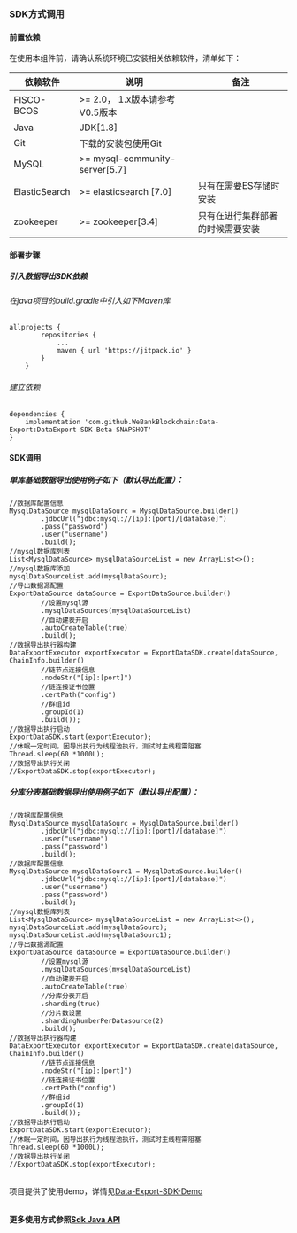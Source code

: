 ### SDK方式调用

#### 前置依赖

在使用本组件前，请确认系统环境已安装相关依赖软件，清单如下：

| 依赖软件 | 说明 |备注|
| --- | --- | --- |
| FISCO-BCOS | >= 2.0， 1.x版本请参考V0.5版本 |
| Java | JDK[1.8] | |
| Git | 下载的安装包使用Git | |
| MySQL | >= mysql-community-server[5.7] | |
| ElasticSearch | >= elasticsearch [7.0] | 只有在需要ES存储时安装 |
| zookeeper | >= zookeeper[3.4] | 只有在进行集群部署的时候需要安装|


#### 部署步骤

##### 引入数据导出SDK依赖 

###### 在java项目的build.gradle中引入如下Maven库
```
allprojects {
		repositories {
			...
			maven { url 'https://jitpack.io' }
		}
	}
```
###### 建立依赖
```
dependencies {
	implementation 'com.github.WeBankBlockchain:Data-Export:DataExport-SDK-Beta-SNAPSHOT'
}
```


#### SDK调用

##### 单库基础数据导出使用例子如下（默认导出配置）：
```
//数据库配置信息
MysqlDataSource mysqlDataSourc = MysqlDataSource.builder()
        .jdbcUrl("jdbc:mysql://[ip]:[port]/[database]")
        .pass("password")
        .user("username")
        .build();
//mysql数据库列表
List<MysqlDataSource> mysqlDataSourceList = new ArrayList<>();
//mysql数据库添加
mysqlDataSourceList.add(mysqlDataSourc);
//导出数据源配置
ExportDataSource dataSource = ExportDataSource.builder()
        //设置mysql源
        .mysqlDataSources(mysqlDataSourceList)
        //自动建表开启
        .autoCreateTable(true) 
        .build();
//数据导出执行器构建
DataExportExecutor exportExecutor = ExportDataSDK.create(dataSource, ChainInfo.builder()
        //链节点连接信息
        .nodeStr("[ip]:[port]")
        //链连接证书位置
        .certPath("config")
        //群组id
        .groupId(1)
        .build());
//数据导出执行启动
ExportDataSDK.start(exportExecutor);
//休眠一定时间，因导出执行为线程池执行，测试时主线程需阻塞
Thread.sleep(60 *1000L);
//数据导出执行关闭
//ExportDataSDK.stop(exportExecutor);
```


##### 分库分表基础数据导出使用例子如下（默认导出配置）：
```
//数据库配置信息
MysqlDataSource mysqlDataSourc = MysqlDataSource.builder()
        .jdbcUrl("jdbc:mysql://[ip]:[port]/[database]")
        .user("username")
        .pass("password")
        .build();
//数据库配置信息
MysqlDataSource mysqlDataSourc1 = MysqlDataSource.builder()
        .jdbcUrl("jdbc:mysql://[ip]:[port]/[database]")
        .user("username")
        .pass("password")
        .build();
//mysql数据库列表
List<MysqlDataSource> mysqlDataSourceList = new ArrayList<>();
mysqlDataSourceList.add(mysqlDataSourc);
mysqlDataSourceList.add(mysqlDataSourc1);
//导出数据源配置
ExportDataSource dataSource = ExportDataSource.builder()
        //设置mysql源
        .mysqlDataSources(mysqlDataSourceList)
        //自动建表开启
        .autoCreateTable(true)
        //分库分表开启
        .sharding(true)
        //分片数设置
        .shardingNumberPerDatasource(2)
        .build();
//数据导出执行器构建
DataExportExecutor exportExecutor = ExportDataSDK.create(dataSource, ChainInfo.builder()
        //链节点连接信息
        .nodeStr("[ip]:[port]")
        //链连接证书位置
        .certPath("config")
        //群组id
        .groupId(1)
        .build());
//数据导出执行启动
ExportDataSDK.start(exportExecutor);
//休眠一定时间，因导出执行为线程池执行，测试时主线程需阻塞
Thread.sleep(60 *1000L);
//数据导出执行关闭
//ExportDataSDK.stop(exportExecutor);
```


<br />项目提供了使用demo，详情见[Data-Export-SDK-Demo](https://github.com/WeBankBlockchain/Data-Export-Demo)

<br />**更多使用方式参照[Sdk Java API](sdk_spi.md)**

